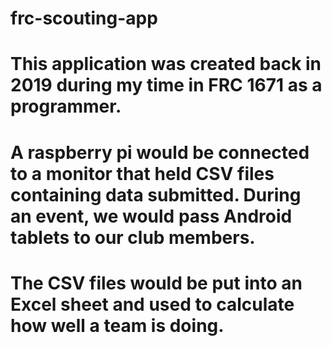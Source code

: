 # frc-scouting-app

# This application was created back in 2019 during my time in FRC 1671 as a programmer.
# A raspberry pi would be connected to a monitor that held CSV files containing data submitted. During an event, we would pass Android tablets to our club members. 
# The CSV files would be put into an Excel sheet and used to calculate how well a team is doing.
